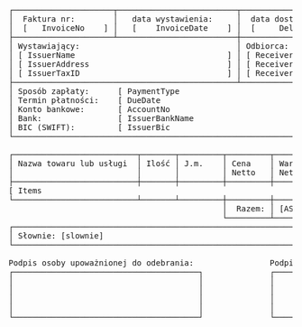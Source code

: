 <pre>
┌─────────────────────┬─────────────────────────┬──────────────────────────────────────────────┐
│  Faktura nr:        │   data wystawienia:     │  data dostawy / wykonania usługi:            │
│  [   InvoiceNo    ] │   [    InvoiceDate    ] │  [     DeliveryDate     ]                    │
├─────────────────────┴─────────────────────────┼──────────────────────────────────────────────┤
│ Wystawiający:                                 │ Odbiorca:                                    │
│ [ IssuerName                                ] │ [ ReceiverName                             ] │ 
│ [ IssuerAddress                             ] │ [ ReceiverAddress                          ] │ 
│ [ IssuerTaxID                               ] │ [ ReceiverTaxID                            ] │ 
├───────────────────────────────────────────────┴──────────────────────────────────────────────┤
│ Sposób zapłaty:      [ PaymentType                                                         ] │
│ Termin płatności:    [ DueDate                                                             ] │
│ Konto bankowe:       [ AccountNo                                                           ] │
│ Bank:                [ IssuerBankName                                                      ] │
│ BIC (SWIFT):         [ IssuerBic                                                           ] │
└──────────────────────────────────────────────────────────────────────────────────────────────┘

┌──────────────────────────┬───────┬─────────┬─────────┬──────────┬───────┬─────────┬──────────┐
│ Nazwa towaru lub usługi  │ Ilość │ J.m.    │ Cena    │ Wartość  │ Stawka│ Kwota   │ Wartość  │
│                          │       │         │ Netto   │ Netto    │ VAT   │ VAT     │ Brutto   │
├──────────────────────────┼───────┼─────────┼─────────┼──────────┼───────┼─────────┼──────────┤
[ Items                                                                                        ]
└──────────────────────────┴───────┴─────────┼─────────┼──────────┼───────┼─────────┼──────────┤
                                    	     │  Razem: │ [ASum]   │ -     │ [TaxSum]│ [TotSum] │
                                    	     └─────────┴──────────┴───────┴─────────┴──────────┘
┌──────────────────────────────────────────────────────────────────────────────────────────────┐
│ Słownie: [slownie]                                                                           │
└──────────────────────────────────────────────────────────────────────────────────────────────┘

Podpis osoby upoważnionej do odebrania:                Podpis osoby upoważnionej do wystawienia:
┌───────────────────────────────────────┐              ┌───────────────────────────────────────┐
│                                       │              │                                       │ 
│                                       │              │                                       │ 
│                                       │              │                                       │ 
│                                       │              │                                       │ 
└───────────────────────────────────────┘              └───────────────────────────────────────┘
</pre>
